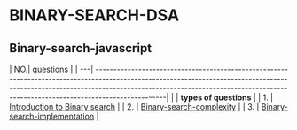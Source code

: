 # BINARY-SEARCH-DSA
## Binary-search-javascript

| NO.| questions
|
| ---| --------------------------------------------------------------------------------------------------------------------------------------------------------------------------------------------------------------------------------------------------------------|
|    | **types of questions**                                                                      |
| 1. | [Introduction to Binary search](#)                                                          |
| 2. | [Binary-search-complexity](#)                                                               |
| 3. | [Binary-search-implementation](#)                                                           |
